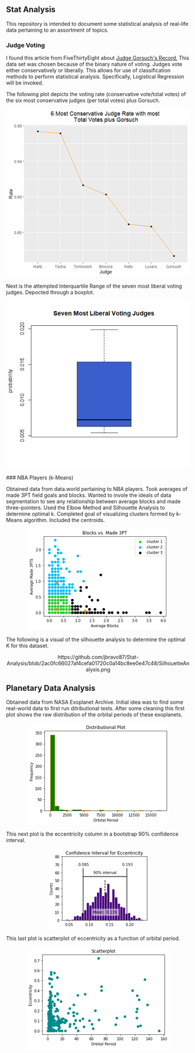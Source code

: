 ## Stat Analysis

This repository is intended to document some statistical analysis of real-life data pertaining to an assortment of topics.

### Judge Voting

I found this article from FiveThirtyEight about [Judge Gorsuch's Record.](https://fivethirtyeight.com/features/for-a-trump-nominee-neil-gorsuchs-record-is-surprisingly-moderate-on-immigration/) This data set was chosen because of the binary nature of voting. Judges vote either conservatively or liberally.
This allows for use of classification methods to perform statistical analysis. Specifically, Logistical Regression will be invoked.

The following plot depicts the voting rate (conservative vote/total votes) of the six most conservative judges (per total votes) plus Gorsuch. 

<p align="center">
  <img src="https://github.com/jbravo87/Stat-Analysis/blob/21417d364ad487e42bf6ea56e5f9ff82d9afdc56/Top6MostConservativeRates.png">
</p>

Next is the attempted Interquartile Range of the seven most liberal voting judges. Depocted through a boxplot.

<p align="center">
  <img src="https://github.com/jbravo87/Stat-Analysis/blob/2b5e7162ec7918c679caed73fda079a86f1312d3/IQRLiberalJudges.png">
</p>
<!--
your comment goes here
and here
-->
<!---
Probabilities of five most liberal voting judges.

<p align="center">
  <img src="https://github.com/jbravo87/Stat-Analysis/blob/2b5e7162ec7918c679caed73fda079a86f1312d3/LiberalVotesProb.png"
</p>
-->
### NBA Players (k-Means)

Obtained data from data.world pertaining to NBA players. Took averages of made 3PT field goals and blocks. Wanted to invole the ideals of data segmentation to see any relationship between average blocks and made three-pointers. Used the Elbow Method and Silhouette Analysis to determine optimal k.
Completed goal of visualizing clusters formed by k-Means algorithm. Included the centroids.
<p align="center">
  <img src="https://github.com/jbravo87/Stat-Analysis/blob/4711fe3bb50591e0def3114cb6ddba756d78a40c/blocksmade3ptsclustering.png"
</p>

The following is a visual of the silhouette analysis to determine the optimal K for this dataset.
<p align="center">
https://github.com/jbravo87/Stat-Analysis/blob/2ac0fc66027af4cefa01720c0a14bc8ee0e47c48/SilhouetteAnalysis.png
</p>

## Planetary Data Analysis

Obtained data from NASA Exoplanet Archive. Initial idea was to find some real-world data to first run ditributional tests. After some cleaning this first plot shows the raw distribution of the orbital periods of these exoplanets.
<p align="center">
  <img src="https://github.com/jbravo87/Stat-Analysis/blob/2ac0fc66027af4cefa01720c0a14bc8ee0e47c48/hist_orbitalperiod.png"
</p>

This next plot is the eccentricity column in a bootstrap 90% confidence interval.
<p align="center">
  <img src="https://github.com/jbravo87/Stat-Analysis/blob/2ac0fc66027af4cefa01720c0a14bc8ee0e47c48/bootstrap_ci.png"
</p>

This last plot is scatterplot of eccentricity as a function of orbital period.
<p align="center">
  <img src="https://github.com/jbravo87/Stat-Analysis/blob/2ac0fc66027af4cefa01720c0a14bc8ee0e47c48/scatter_orbper_ecce.png"
</p>
